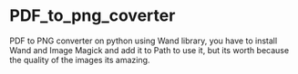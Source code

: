 # PDF_to_png_coverter
PDF to PNG converter on python using Wand library, you have to install Wand and Image Magick and add it to Path to use it, but its worth because the quality of the images its amazing.
